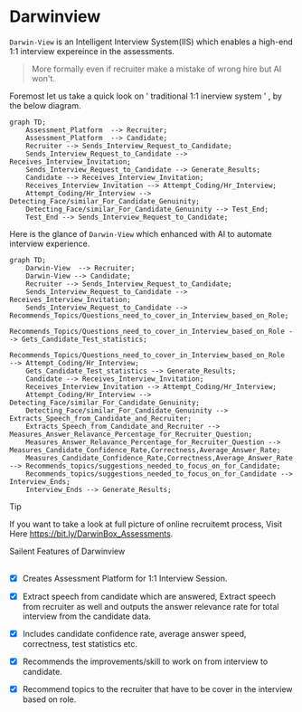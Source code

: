 # Darwinview
`Darwin-View` is an Intelligent Interview System(IIS) which enables a high-end 1:1 interview expereince in the assessments.     
>More formally even if recruiter make a mistake of wrong hire but AI won't.

Foremost let us take a quick look on ' traditional 1:1 inerview system ' , by the below diagram.

```mermaid
graph TD;
    Assessment_Platform  --> Recruiter;
    Assessment_Platform  --> Candidate;
    Recruiter --> Sends_Interview_Request_to_Candidate;
    Sends_Interview_Request_to_Candidate --> Receives_Interview_Invitation;
    Sends_Interview_Request_to_Candidate --> Generate_Results;
    Candidate --> Receives_Interview_Invitation;
    Receives_Interview_Invitation --> Attempt_Coding/Hr_Interview;
    Attempt_Coding/Hr_Interview --> Detecting_Face/similar_For_Candidate_Genuinity;
    Detecting_Face/similar_For_Candidate_Genuinity --> Test_End;
    Test_End --> Sends_Interview_Request_to_Candidate;
```
 Here is the glance of ` Darwin-View `  which enhanced with AI to automate interview experience.

```mermaid
graph TD;
    Darwin-View  --> Recruiter;
    Darwin-View --> Candidate;
    Recruiter --> Sends_Interview_Request_to_Candidate;
    Sends_Interview_Request_to_Candidate --> Receives_Interview_Invitation;
    Sends_Interview_Request_to_Candidate --> Recommends_Topics/Questions_need_to_cover_in_Interview_based_on_Role;
    Recommends_Topics/Questions_need_to_cover_in_Interview_based_on_Role --> Gets_Candidate_Test_statistics;
    Recommends_Topics/Questions_need_to_cover_in_Interview_based_on_Role  --> Attempt_Coding/Hr_Interview;
    Gets_Candidate_Test_statistics --> Generate_Results;
    Candidate --> Receives_Interview_Invitation;
    Receives_Interview_Invitation --> Attempt_Coding/Hr_Interview;
    Attempt_Coding/Hr_Interview --> Detecting_Face/similar_For_Candidate_Genuinity;
    Detecting_Face/similar_For_Candidate_Genuinity --> Extracts_Speech_from_Candidate_and_Recruiter;
    Extracts_Speech_from_Candidate_and_Recruiter --> Measures_Answer_Relavance_Percentage_for_Recruiter_Question;
    Measures_Answer_Relavance_Percentage_for_Recruiter_Question --> Measures_Candidate_Confidence_Rate,Correctness,Average_Answer_Rate;
    Measures_Candidate_Confidence_Rate,Correctness,Average_Answer_Rate --> Recommends_topics/suggestions_needed_to_focus_on_for_Candidate;
    Recommends_topics/suggestions_needed_to_focus_on_for_Candidate --> Interview_Ends;
    Interview_Ends --> Generate_Results;
```
> [!TIP]
> If you want to take a look at full picture of online recruitemt process, Visit Here https://bit.ly/DarwinBox_Assessments.

<summary>Sailent Features of Darwinview</summary>  
</br>  

- [X] Creates Assessment Platform for 1:1 Interview Session.  
- [X] Extract speech from candidate  which are answered, Extract speech from recruiter as well and outputs the answer relevance rate for total interview from the candidate data.  
- [X] Includes candidate confidence rate, average answer speed, correctness, test statistics etc.
- [X] Recommends the improvements/skill to work on from interview to candidate.
- [X] Recommend topics to the recruiter that have to be cover in the interview based on role.

